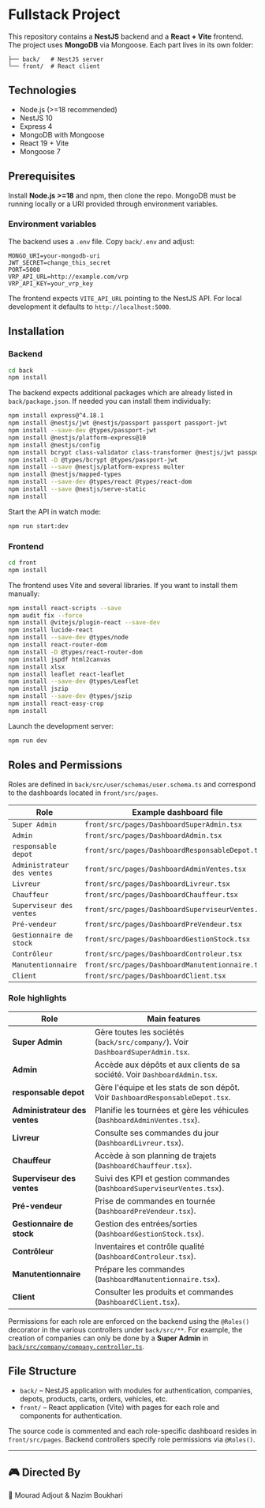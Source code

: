 # Fullstack Project

This repository contains a **NestJS** backend and a **React + Vite** frontend. The project uses **MongoDB** via Mongoose. Each part lives in its own folder:

```
├── back/   # NestJS server
└── front/  # React client
```

## Technologies

* Node.js (>=18 recommended)
* NestJS 10
* Express 4
* MongoDB with Mongoose
* React 19 + Vite
* Mongoose 7

## Prerequisites

Install **Node.js >=18** and npm, then clone the repo. MongoDB must be running locally or a URI provided through environment variables.

### Environment variables

The backend uses a `.env` file. Copy `back/.env` and adjust:

```
MONGO_URI=your-mongodb-uri
JWT_SECRET=change_this_secret
PORT=5000
VRP_API_URL=http://example.com/vrp
VRP_API_KEY=your_vrp_key
```

The frontend expects `VITE_API_URL` pointing to the NestJS API. For local development it defaults to `http://localhost:5000`.

## Installation

### Backend

```bash
cd back
npm install
```

The backend expects additional packages which are already listed in `back/package.json`. If needed you can install them individually:

```bash
npm install express@^4.18.1
npm install @nestjs/jwt @nestjs/passport passport passport-jwt
npm install --save-dev @types/passport-jwt
npm install @nestjs/platform-express@10
npm install @nestjs/config
npm install bcrypt class-validator class-transformer @nestjs/jwt passport passport-jwt
npm install -D @types/bcrypt @types/passport-jwt
npm install --save @nestjs/platform-express multer
npm install @nestjs/mapped-types
npm install --save-dev @types/react @types/react-dom
npm install --save @nestjs/serve-static
npm install
```

Start the API in watch mode:

```bash
npm run start:dev
```

### Frontend

```bash
cd front
npm install
```

The frontend uses Vite and several libraries. If you want to install them manually:

```bash
npm install react-scripts --save
npm audit fix --force
npm install @vitejs/plugin-react --save-dev
npm install lucide-react
npm install --save-dev @types/node
npm install react-router-dom
npm install -D @types/react-router-dom
npm install jspdf html2canvas
npm install xlsx
npm install leaflet react-leaflet
npm install --save-dev @types/Leaflet
npm install jszip
npm install --save-dev @types/jszip
npm install react-easy-crop
npm install
```

Launch the development server:

```bash
npm run dev
```

## Roles and Permissions

Roles are defined in `back/src/user/schemas/user.schema.ts` and correspond to the dashboards located in `front/src/pages`.

| Role                        | Example dashboard file                           |
| --------------------------- | ------------------------------------------------ |
| `Super Admin`               | `front/src/pages/DashboardSuperAdmin.tsx`        |
| `Admin`                     | `front/src/pages/DashboardAdmin.tsx`             |
| `responsable depot`         | `front/src/pages/DashboardResponsableDepot.tsx`  |
| `Administrateur des ventes` | `front/src/pages/DashboardAdminVentes.tsx`       |
| `Livreur`                   | `front/src/pages/DashboardLivreur.tsx`           |
| `Chauffeur`                 | `front/src/pages/DashboardChauffeur.tsx`         |
| `Superviseur des ventes`    | `front/src/pages/DashboardSuperviseurVentes.tsx` |
| `Pré-vendeur`               | `front/src/pages/DashboardPreVendeur.tsx`        |
| `Gestionnaire de stock`     | `front/src/pages/DashboardGestionStock.tsx`      |
| `Contrôleur`                | `front/src/pages/DashboardControleur.tsx`        |
| `Manutentionnaire`          | `front/src/pages/DashboardManutentionnaire.tsx`  |
| `Client`                    | `front/src/pages/DashboardClient.tsx`            |

### Role highlights

| Role                          | Main features                                                                   |
| ----------------------------- | ------------------------------------------------------------------------------- |
| **Super Admin**               | Gère toutes les sociétés (`back/src/company/`). Voir `DashboardSuperAdmin.tsx`. |
| **Admin**                     | Accède aux dépôts et aux clients de sa société. Voir `DashboardAdmin.tsx`.      |
| **responsable depot**         | Gère l'équipe et les stats de son dépôt. Voir `DashboardResponsableDepot.tsx`.  |
| **Administrateur des ventes** | Planifie les tournées et gère les véhicules (`DashboardAdminVentes.tsx`).       |
| **Livreur**                   | Consulte ses commandes du jour (`DashboardLivreur.tsx`).                        |
| **Chauffeur**                 | Accède à son planning de trajets (`DashboardChauffeur.tsx`).                    |
| **Superviseur des ventes**    | Suivi des KPI et gestion commandes (`DashboardSuperviseurVentes.tsx`).          |
| **Pré-vendeur**               | Prise de commandes en tournée (`DashboardPreVendeur.tsx`).                      |
| **Gestionnaire de stock**     | Gestion des entrées/sorties (`DashboardGestionStock.tsx`).                      |
| **Contrôleur**                | Inventaires et contrôle qualité (`DashboardControleur.tsx`).                    |
| **Manutentionnaire**          | Prépare les commandes (`DashboardManutentionnaire.tsx`).                        |
| **Client**                    | Consulter les produits et commandes (`DashboardClient.tsx`).                    |

Permissions for each role are enforced on the backend using the `@Roles()` decorator in the various controllers under `back/src/**`. For example, the creation of companies can only be done by a **Super Admin** in [`back/src/company/company.controller.ts`](back/src/company/company.controller.ts).

## File Structure

* `back/` – NestJS application with modules for authentication, companies, depots, products, carts, orders, vehicles, etc.
* `front/` – React application (Vite) with pages for each role and components for authentication.

The source code is commented and each role-specific dashboard resides in `front/src/pages`. Backend controllers specify role permissions via `@Roles()`.

---

## 🎮 Directed By

🎥 Mourad Adjout & Nazim Boukhari
